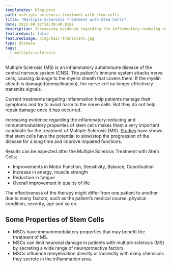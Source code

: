 ```yaml
---
templateKey: blog-post
path: multiple-sclerosis-treatment-with-stem-cells
title: "Multiple Sclerosis Treatment with Stem Cells"
date: 2022-08-12T14:29:49.818Z
description: Increasing evidence regarding the inflammatory-reducing and immunomodulatory properties of stem cells makes them a very important candidate for the treatment of Multiple Sclerosis (MS). Studies have shown that stem cells have the potential to slow/stop the progression of the disease for a long time and improve impaired functions.
featuredpost: false
featuredimage: /img/hair-transplant.jpg
type: disease
tags:
  - multiple-sclerosis
---
```


Multiple Sclerosis (MS) is an inflammatory autoimmune disease of the central nervous system (CNS). The patient's immune system attacks nerve cells, causing damage to the myelin sheath that covers them. If the myelin sheath is damaged(demyelination), the nerve cell no longer effectively transmits signals.

Current treatments targeting inflammation help patients manage their symptoms and try to avoid harm to the nerve cells. But they do not help repair damage once it has occurred.

Increasing evidence regarding the inflammatory-reducing and immunomodulatory properties of stem cells makes them a very important candidate for the treatment of Multiple Sclerosis (MS). [Studies](https://www.ncbi.nlm.nih.gov/pmc/articles/PMC7698327/#:~:text=6.-,Clinical%20Trials,-Using%20MSCs) have shown that stem cells have the potential to slow/stop the progression of the disease for a long time and improve impaired functions.

Results can be expected after the Multiple Sclerosis Treatment with Stem Cells;
* Improvements in Motor Function, Sensitivity, Balance, Coordination
* Increase in energy, muscle strength
* Reduction in fatigue
* Overall improvement in quality of life

The effectiveness of the therapy might differ from one patient to another due to many factors, such as the patient’s medical course, physical condition, severity, age and so on.


## **Some Properties of Stem Cells**

* MSCs have immunomodulatory properties that may benefit the treatment of MS.
* MSCs can limit neuronal damage in patients with multiple sclerosis (MS) by secreting a wide range of neuroprotective factors.
* MSCs influence remyelination directly or indirectly with many chemicals they secrete in the inflammation area.


